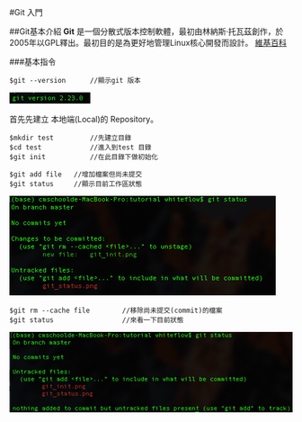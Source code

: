 #Git 入門

##Git基本介紹
**Git** 是一個分散式版本控制軟體，最初由林納斯·托瓦茲創作，於2005年以GPL釋出。最初目的是為更好地管理Linux核心開發而設計。 [維基百科](https://zh.wikipedia.org/wiki/Git)  
  
###基本指令
```
$git --version  	//顯示git 版本
```
![git version](https://github.com/lancewang118/React-test/blob/master/git_version.png)
  
首先先建立 本地端(Local)的 Repository。
  
```
$mkdir test			//先建立目錄
$cd test			//進入到test 目錄
$git init			//在此目錄下做初始化
```
```
$git add file   //增加檔案但尚未提交
$git status     //顯示目前工作區狀態
```
![git version](https://github.com/lancewang118/React-test/blob/master/git_add_status.png)
  
```
$git rm --cache file    	//移除尚未提交(commit)的檔案
$git status					//來看一下目前狀態
```
![git version](https://github.com/lancewang118/React-test/blob/master/git_rm_status.png)
